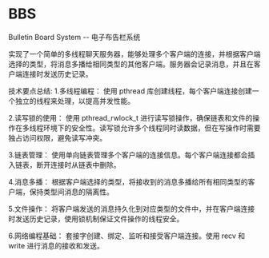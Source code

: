 # BBS
Bulletin Board System -- 电子布告栏系统

实现了一个简单的多线程聊天服务器，能够处理多个客户端的连接，并根据客户端选择的类型，将消息多播给相同类型的其他客户端。服务器会记录消息，并且在客户端连接时发送历史记录。

技术要点总结:
1.多线程编程：
使用 pthread 库创建线程，每个客户端连接创建一个独立的线程来处理，以提高并发性能。

2.读写锁的使用：
使用 pthread_rwlock_t 进行读写锁操作，确保链表和文件的操作在多线程环境下的安全性。读写锁允许多个线程同时读数据，但在写操作时需要独占访问权限，避免读写冲突。

3.链表管理：
使用单向链表管理多个客户端的连接信息。每个客户端连接都会插入链表，断开连接时从链表中删除。

4.消息多播：
根据客户端选择的类型，将接收到的消息多播给所有相同类型的客户端，保持类型间消息的隔离性。

5.文件操作：
将客户端发送的消息持久化到对应类型的文件中，并在客户端连接时发送历史记录，使用锁机制保证文件操作的线程安全。

6.网络编程基础：
套接字创建、绑定、监听和接受客户端连接。使用 recv 和 write 进行消息的接收和发送。

